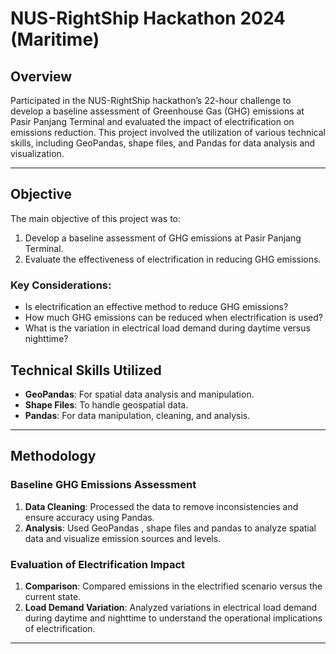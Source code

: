 # NUS-RightShip Hackathon 2024 (Maritime)

## Overview

Participated in the NUS-RightShip hackathon’s 22-hour challenge to develop a baseline assessment of Greenhouse Gas (GHG) emissions at Pasir Panjang Terminal
and evaluated the impact of electrification on emissions reduction. This project involved the utilization of various technical skills, including GeoPandas, 
shape files, and Pandas for data analysis and visualization.

---

## Objective

The main objective of this project was to:
1. Develop a baseline assessment of GHG emissions at Pasir Panjang Terminal.
2. Evaluate the effectiveness of electrification in reducing GHG emissions.

### Key Considerations:
- Is electrification an effective method to reduce GHG emissions?
- How much GHG emissions can be reduced when electrification is used?
- What is the variation in electrical load demand during daytime versus nighttime?

## Technical Skills Utilized

- **GeoPandas**: For spatial data analysis and manipulation.
- **Shape Files**: To handle geospatial data.
- **Pandas**: For data manipulation, cleaning, and analysis.
---

## Methodology

### Baseline GHG Emissions Assessment
1. **Data Cleaning**: Processed the data to remove inconsistencies and ensure accuracy using Pandas.
2. **Analysis**: Used GeoPandas , shape files and pandas to analyze spatial data and visualize emission sources and levels.

### Evaluation of Electrification Impact
1. **Comparison**: Compared emissions in the electrified scenario versus the current state.
2. **Load Demand Variation**: Analyzed variations in electrical load demand during daytime and nighttime to understand the operational implications of electrification.

---
